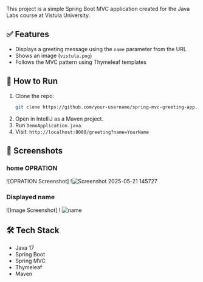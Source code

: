 

This project is a simple Spring Boot MVC application created for the Java Labs course at Vistula University.

## ✅ Features
- Displays a greeting message using the `name` parameter from the URL
- Shows an image (`vistula.png`)
- Follows the MVC pattern using Thymeleaf templates

## 🚀 How to Run
1. Clone the repo:
   ```bash
   git clone https://github.com/your-username/spring-mvc-greeting-app.git
   ```
2. Open in IntelliJ as a Maven project.
3. Run `DemoApplication.java`.
4. Visit: `http://localhost:8080/greeting?name=YourName`

## 📸 Screenshots
### home OPRATION
![OPRATION Screenshot] !![Screenshot 2025-05-21 145727](https://github.com/user-attachments/assets/756bb8ba-b9f9-4e62-baa1-6d7a9c32c644)


###  Displayed name
![Image Screenshot] ! ![name](https://github.com/user-attachments/assets/a6180cd7-e4fe-4ff0-b9d7-8eb316fee9b7)


## 🛠 Tech Stack
- Java 17
- Spring Boot
- Spring MVC
- Thymeleaf
- Maven

